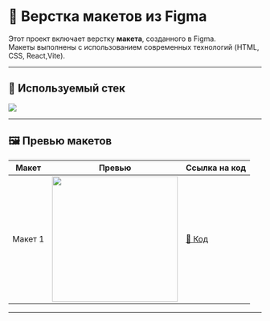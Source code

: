 # 🎨 Верстка макетов из Figma

Этот проект включает верстку **макета**, созданного в Figma.  
Макеты выполнены с использованием современных технологий (HTML, CSS, React,Vite).  

---

## 🚀 Используемый стек
<p>
  <img src="https://skillicons.dev/icons?i=html,css,react,vite" />
</p>

---

## 🖼️ Превью макетов

| Макет | Превью | Ссылка на код |
|-------|--------|---------------|
| Макет 1 | <img src="./Preview/1.png" width="250" /> | [🔗 Код](https://github.com/Shamitsu212/Figma_to_React/tree/main/my-react-app) |

---
